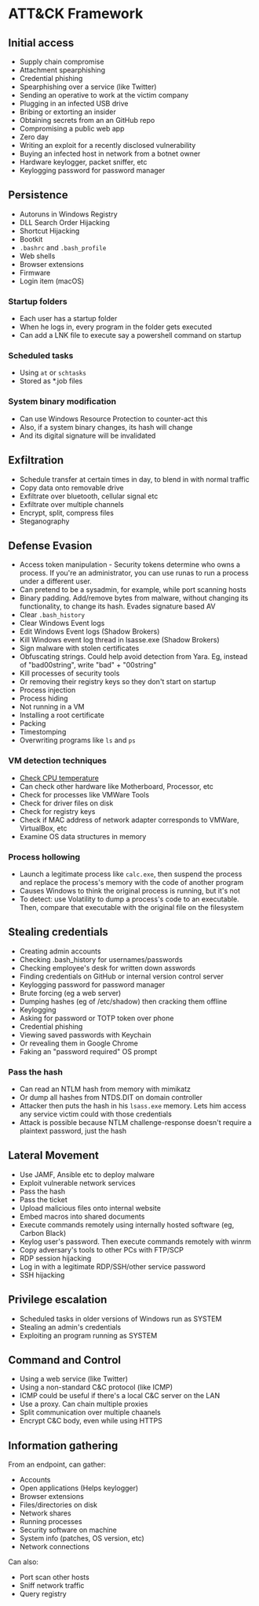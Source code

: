 # ATT&CK Framework

## Initial access

- Supply chain compromise
- Attachment spearphishing
- Credential phishing
- Spearphishing over a service (like Twitter)
- Sending an operative to work at the victim company
- Plugging in an infected USB drive
- Bribing or extorting an insider
- Obtaining secrets from an an GitHub repo
- Compromising a public web app
- Zero day
- Writing an exploit for a recently disclosed vulnerability
- Buying an infected host in network from a botnet owner
- Hardware keylogger, packet sniffer, etc
- Keylogging password for password manager

## Persistence

- Autoruns in Windows Registry
- DLL Search Order Hijacking
- Shortcut Hijacking
- Bootkit
- `.bashrc` and `.bash_profile`
- Web shells
- Browser extensions
- Firmware
- Login item (macOS)

### Startup folders

- Each user has a startup folder
- When he logs in, every program in the folder gets executed
- Can add a LNK file to execute say a powershell command on startup

### Scheduled tasks

- Using `at` or `schtasks`
- Stored as \*.job files

### System binary modification

- Can use Windows Resource Protection to counter-act this
- Also, if a system binary changes, its hash will change
- And its digital signature will be invalidated

## Exfiltration

- Schedule transfer at certain times in day, to blend in with normal traffic
- Copy data onto removable drive
- Exfiltrate over bluetooth, cellular signal etc
- Exfiltrate over multiple channels
- Encrypt, split, compress files
- Steganography

## Defense Evasion

- Access token manipulation - Security tokens determine who owns a process. If you're an administrator, you can use runas to run a process under a different user.
- Can pretend to be a sysadmin, for example, while port scanning hosts
- Binary padding. Add/remove bytes from malware, without changing its functionality, to change its hash. Evades signature based AV
- Clear `.bash_history`
- Clear Windows Event logs
- Edit Windows Event logs (Shadow Brokers)
- Kill Windows event log thread in lsasse.exe (Shadow Brokers)
- Sign malware with stolen certificates
- Obfuscating strings. Could help avoid detection from Yara. Eg, instead of "bad00string", write "bad" + "00string"
- Kill processes of security tools
- Or removing their registry keys so they don't start on startup
- Process injection
- Process hiding
- Not running in a VM
- Installing a root certificate
- Packing
- Timestomping
- Overwriting programs like `ls` and `ps`

### VM detection techniques

- [Check CPU temperature](https://www.andreafortuna.org/dfir/malware-analysis/malware-vm-detection-techniques-evolving-an-analysis-of-gravityrat/)
- Can check other hardware like Motherboard, Processor, etc
- Check for processes like VMWare Tools
- Check for driver files on disk
- Check for registry keys
- Check if MAC address of network adapter corresponds to VMWare, VirtualBox, etc
- Examine OS data structures in memory

### Process hollowing

- Launch a legitimate process like `calc.exe`, then suspend the process and replace the process's memory with the code of another program
- Causes Windows to think the original process is running, but it's not
- To detect: use Volatility to dump a process's code to an executable. Then, compare that executable with the original file on the filesystem

## Stealing credentials

- Creating admin accounts
- Checking .bash_history for usernames/passwords
- Checking employee's desk for written down asswords
- Finding credentials on GitHub or internal version control server
- Keylogging password for password manager
- Brute forcing (eg a web server)
- Dumping hashes (eg of /etc/shadow) then cracking them offline
- Keylogging
- Asking for password or TOTP token over phone
- Credential phishing
- Viewing saved passwords with Keychain
- Or revealing them in Google Chrome
- Faking an "password required" OS prompt

### Pass the hash

- Can read an NTLM hash from memory with mimikatz
- Or dump all hashes from NTDS.DIT on domain controller
- Attacker then puts the hash in his `lsass.exe` memory. Lets him access any service victim could with those credentials
- Attack is possible because NTLM challenge-response doesn't require a plaintext password, just the hash

## Lateral Movement

- Use JAMF, Ansible etc to deploy malware
- Exploit vulnerable network services
- Pass the hash
- Pass the ticket
- Upload malicious files onto internal website
- Embed macros into shared documents
- Execute commands remotely using internally hosted software (eg, Carbon Black)
- Keylog user's password. Then execute commands remotely with winrm
- Copy adversary's tools to other PCs with FTP/SCP
- RDP session hijacking
- Log in with a legitimate RDP/SSH/other service password
- SSH hijacking

## Privilege escalation

- Scheduled tasks in older versions of Windows run as SYSTEM
- Stealing an admin's credentials
- Exploiting an program running as SYSTEM

## Command and Control

- Using a web service (like Twitter)
- Using a non-standard C&C protocol (like ICMP)
- ICMP could be useful if there's a local C&C server on the LAN
- Use a proxy. Can chain multiple proxies
- Split communication over multiple chaanels
- Encrypt C&C body, even while using HTTPS

## Information gathering

From an endpoint, can gather:

- Accounts
- Open applications (Helps keylogger)
- Browser extensions
- Files/directories on disk
- Network shares
- Running processes
- Security software on machine
- System info (patches, OS version, etc)
- Network connections

Can also:

- Port scan other hosts
- Sniff network traffic
- Query registry
